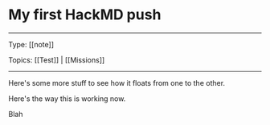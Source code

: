 # My first HackMD push

---
Type: [[note]]

Topics: [[Test]] | [[Missions]]

---

Here's some more stuff to see how it floats from one to the other. 

Here's the way this is working now.

Blah